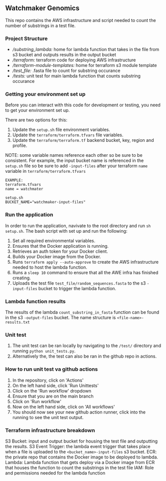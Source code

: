 ## Watchmaker Genomics

This repo contains the AWS infrastructure and script needed to count the number of substrings in a test file. 

### Project Structure

- */substring_lambda:* home for lambda function that takes in the file from s3 bucket and outputs results in the output bucket
- */terraform:* terraform code for deploying AWS infrastructure
- */terraform-module-templates:* home for terraform s3 module template
- */test_file:* .fasta file to count for substring occurance
- */tests:* unit test for main lambda function that counts substring occurance

### Getting your environment set up

Before you can interact with this code for development or testing, you need to get your environment set up.

There are two options for this:

1. Update the `setup.sh` file environment variables.
2. Update the `terraform/terraform.tfvars` file variables.
3. Update the `terraform/terraform.tf` backend bucket, key, region and profile.

NOTE: some variable names reference each other so be sure to be consistent. For example, the input bucket name is referenced in the `setup.sh` file so be sure to add `-input-files` after your terraform `name` variable in `terraform/terraform.tfvars`

```
EXAMPLE:
terraform.tfvars
name = watchmater

setup.sh
BUCKET_NAME="watchmaker-input-files"
```

### Run the application

In order to run the application, navivate to the root directory and run `sh setup.sh`. The bash script with set up and run the following: 

1. Set all required environmental variables. 
2. Ensures that the Docker application is running. 
3. Retrieves an auth token for your Docker client.
4. Builds your Docker image from the Docker.
5. Runs `terraform apply --auto-approve` to create the AWS infrastructure needed to host the lambda function.
6. Runs a `sleep 10` command to ensure that all the AWE infra has finished creating.
7. Uploads the test file `test_file/random_sequences.fasta` to the s3 `-input-files` bucket to trigger the lambda function.

### Lambda function results

The results of the lambda `count_substring_in_fasta` function can be found in the s3 `-output-files` bucket. The name structure is `<file-name>-results.txt`

### Unit test

1. The unit test can be ran locally by navigating to the `/test/` directory and running `python unit_tests.py`.
2. Alternatively the, the test can also be ran in the github repo in actions. 

### How to run unit test va github actions

1. In the repository, click on 'Actions'
2. On the left hand side, click 'Run Unittests'
3. Click on the 'Run workflow' dropdown
4. Ensure that you are on the main branch
5. Click on 'Run workflow'
6. Now on the left hand side, click on 'All workflows'
7. You should now see your new github action runner, click into the running to see the unit test output.

### Terraform infrastructure breakdown

S3 Bucket: input and output bucket for housing the test file and outputting the results.
S3 Event Trigger: the lambda event trigger that takes place when a file is uploaded to the `<bucket_name>-input-files` s3 bucket.
ECR: the private repo that contains the Docker image to be deployed to lambda.
Lambda: Lambda function that gets deploy via a Docker image from ECR that houses the function to count the substrings in the test file
IAM: Role and permissions needed for the lambda function